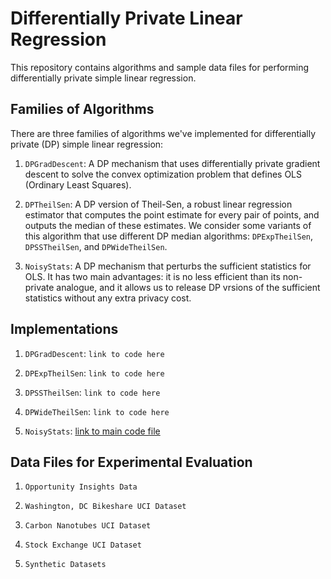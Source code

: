 Differentially Private Linear Regression
========================================

This repository contains algorithms and sample data files for performing differentially private
simple linear regression.

Families of Algorithms
----------------------

There are three families of algorithms we've implemented for
differentially private (DP) simple linear regression:

1. `DPGradDescent`: A DP mechanism that uses differentially private gradient descent
to solve the convex optimization problem that defines OLS (Ordinary Least Squares).

2. `DPTheilSen`: A DP version of Theil-Sen, a robust linear regression estimator that
computes the point estimate for every pair of points, and outputs the median of
these estimates. We consider some variants of this algorithm that use different DP median
algorithms: `DPExpTheilSen`, `DPSSTheilSen`, and `DPWideTheilSen`.

3. `NoisyStats`: A DP mechanism that perturbs the sufficient statistics for OLS. It has
two main advantages: it is no less efficient than its non-private analogue, and it allows us to
release DP vrsions of the sufficient statistics without any extra privacy cost.


Implementations
---------------

1. `DPGradDescent`: `link to code here`

2. `DPExpTheilSen`: `link to code here`

3. `DPSSTheilSen`: `link to code here`

4. `DPWideTheilSen`: `link to code here`

5. `NoisyStats`:  [link to main code file](https://github.com/anonymous-conf/dplr/code/NoisyStats.py)

Data Files for Experimental Evaluation
--------------------------------------

1. `Opportunity Insights Data`

2. `Washington, DC Bikeshare UCI Dataset`

3. `Carbon Nanotubes UCI Dataset`

4. `Stock Exchange UCI Dataset`

5. `Synthetic Datasets`

